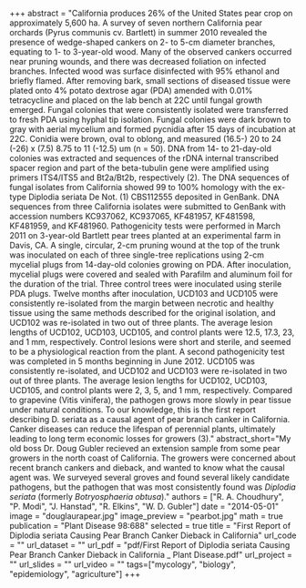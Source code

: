 +++
abstract = "California produces 26% of the United States pear crop on approximately 5,600 ha. A survey of seven northern California pear orchards (Pyrus communis cv. Bartlett) in summer 2010 revealed the presence of wedge-shaped cankers on 2- to 5-cm diameter branches, equating to 1- to 3-year-old wood. Many of the observed cankers occurred near pruning wounds, and there was decreased foliation on infected branches. Infected wood was surface disinfected with 95% ethanol and briefly flamed. After removing bark, small sections of diseased tissue were plated onto 4% potato dextrose agar (PDA) amended with 0.01% tetracycline and placed on the lab bench at 22C until fungal growth emerged. Fungal colonies that were consistently isolated were transferred to fresh PDA using hyphal tip isolation. Fungal colonies were dark brown to gray with aerial mycelium and formed pycnidia after 15 days of incubation at 22C. Conidia were brown, oval to oblong, and measured (16.5-) 20 to 24 (-26) x (7.5) 8.75 to 11 (-12.5) um (n = 50). DNA from 14- to 21-day-old colonies was extracted and sequences of the rDNA internal transcribed spacer region and part of the beta-tubulin gene were amplified using primers ITS4/ITS5 and Bt2a/Bt2b, respectively (2). The DNA sequences of fungal isolates from California showed 99 to 100% homology with the ex-type Diplodia seriata De Not. (1) CBS112555 deposited in GenBank. DNA sequences from three California isolates were submitted to GenBank with accession numbers KC937062, KC937065, KF481957, KF481598, KF481959, and KF481960. Pathogenicity tests were performed in March 2011 on 3-year-old Bartlett pear trees planted at an experimental farm in Davis, CA. A single, circular, 2-cm pruning wound at the top of the trunk was inoculated on each of three single-tree replications using 2-cm mycelial plugs from 14-day-old colonies growing on PDA. After inoculation, mycelial plugs were covered and sealed with Parafilm and aluminum foil for the duration of the trial. Three control trees were inoculated using sterile PDA plugs. Twelve months after inoculation, UCD103 and UCD105 were consistently re-isolated from the margin between necrotic and healthy tissue using the same methods described for the original isolation, and UCD102 was re-isolated in two out of three plants. The average lesion lengths of UCD102, UCD103, UCD105, and control plants were 12.5, 17.3, 23, and 1 mm, respectively. Control lesions were short and sterile, and seemed to be a physiological reaction from the plant. A second pathogenicity test was completed in 5 months beginning in June 2012. UCD105 was consistently re-isolated, and UCD102 and UCD103 were re-isolated in two out of three plants. The average lesion lengths for UCD102, UCD103, UCD105, and control plants were 2, 3, 5, and 1 mm, respectively. Compared to grapevine (Vitis vinifera), the pathogen grows more slowly in pear tissue under natural conditions. To our knowledge, this is the first report describing D. seriata as a causal agent of pear branch canker in California. Canker diseases can reduce the lifespan of perennial plants, ultimately leading to long term economic losses for growers (3)."
abstract_short="My old boss Dr. Doug Gubler recieved an extension sample from some pear growers in the north coast of California. The growers were concerned about recent branch cankers and dieback, and wanted to know what the causal agent was. We surveyed several groves and found several likely candidate pathogens, but the pathogen that was most consistently found was *Diplodia seriata* (formerly *Botryosphaeria obtusa*)."
authors = ["R. A. Choudhury", "P. Modi", "J. Hanstad", "R. Elkins", "W. D. Gubler"]
date = "2014-05-01"
image = "douglaurapear.jpg"
image_preview = "pearbot.jpg"
math = true
publication = "Plant Disease 98:688"
selected = true
title = "First Report of Diplodia seriata Causing Pear Branch Canker Dieback in California"
url_code = ""
url_dataset = ""
url_pdf = "pdf/First Report of Diplodia seriata Causing Pear Branch Canker Dieback in California _ Plant Disease.pdf"
url_project = ""
url_slides = ""
url_video = ""
tags=["mycology", "biology", "epidemiology", "agriculture"]
+++
